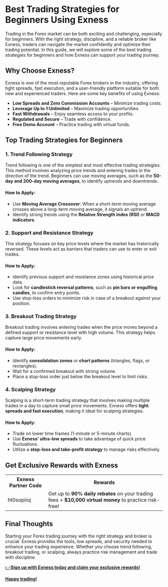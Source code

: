   <h1>Best Trading Strategies for Beginners Using Exness</h1>
        <p>Trading in the Forex market can be both exciting and challenging, especially for beginners. With the right strategy, discipline, and a reliable broker like Exness, traders can navigate the market confidently and optimize their trading potential. In this guide, we will explore some of the best trading strategies for beginners and how Exness can support your trading journey.</p>
<h2>Why Choose Exness?</h2>
        <p>Exness is one of the most reputable Forex brokers in the industry, offering tight spreads, fast execution, and a user-friendly platform suitable for both new and experienced traders. Here are some key benefits of using Exness:</p>
        <ul>
            <li><strong>Low Spreads and Zero Commission Accounts</strong> – Minimize trading costs.</li>
            <li><strong>Leverage Up to 1:Unlimited</strong> – Maximize trading opportunities.</li>
            <li><strong>Fast Withdrawals</strong> – Enjoy seamless access to your profits.</li>
            <li><strong>Regulated and Secure</strong> – Trade with confidence.</li>
            <li><strong>Free Demo Account</strong> – Practice trading with virtual funds.</li>
        </ul>
<h2>Top Trading Strategies for Beginners</h2>

<h3>1. Trend Following Strategy</h3>
        <p>Trend following is one of the simplest and most effective trading strategies. This method involves analyzing price trends and entering trades in the direction of the trend. Beginners can use moving averages, such as the <strong>50-day and 200-day moving averages</strong>, to identify uptrends and downtrends.</p>
 <h4>How to Apply:</h4>
        <ul>
            <li>Use <strong>Moving Average Crossover</strong>: When a short-term moving average crosses above a long-term moving average, it signals an uptrend.</li>
            <li>Identify strong trends using the <strong>Relative Strength Index (RSI)</strong> or <strong>MACD indicators</strong>.</li>
        </ul>

<h3>2. Support and Resistance Strategy</h3>
        <p>This strategy focuses on key price levels where the market has historically reversed. These levels act as barriers that traders can use to enter or exit trades.</p>
 <h4>How to Apply:</h4>
        <ul>
            <li>Identify previous support and resistance zones using historical price data.</li>
            <li>Look for <strong>candlestick reversal patterns</strong>, such as <strong>pin bars or engulfing candles</strong>, to confirm entry points.</li>
            <li>Use stop-loss orders to minimize risk in case of a breakout against your position.</li>
        </ul>
 <h3>3. Breakout Trading Strategy</h3>
        <p>Breakout trading involves entering trades when the price moves beyond a defined support or resistance level with high volume. This strategy helps capture large price movements early.</p>
 <h4>How to Apply:</h4>
        <ul>
            <li>Identify <strong>consolidation zones</strong> or <strong>chart patterns</strong> (triangles, flags, or rectangles).</li>
            <li>Wait for a confirmed breakout with strong volume.</li>
            <li>Place a stop-loss order just below the breakout level to limit risks.</li>
        </ul>
<h3>4. Scalping Strategy</h3>
        <p>Scalping is a short-term trading strategy that involves making multiple trades in a day to capture small price movements. Exness offers <strong>tight spreads and fast execution</strong>, making it ideal for scalping strategies.</p>
<h4>How to Apply:</h4>
        <ul>
            <li>Trade on lower time frames (1-minute or 5-minute charts).</li>
            <li>Use <strong>Exness’ ultra-low spreads</strong> to take advantage of quick price fluctuations.</li>
            <li>Utilize a <strong>stop-loss and take-profit strategy</strong> to manage risks effectively.</li>
        </ul>
<h2>Get Exclusive Rewards with Exness</h2>
        <table>
            <tr>
                <th>Exness Partner Code</th>
                <th>Rewards</th>
            </tr>
            <tr>
                <td>ht0sopiioj</td>
                <td>Get up to <strong>90% daily rebates</strong> on your trading fees + <strong>$10,000 virtual money</strong> to practice risk-free!</td>
            </tr>
        </table>
<h2>Final Thoughts</h2>
        <p>Starting your Forex trading journey with the right strategy and broker is crucial. Exness provides the tools, low spreads, and security needed to enhance your trading experience. Whether you choose trend following, breakout trading, or scalping, always practice risk management and trade with discipline.</p>
<p><a href="https://one.exnesstrack.org/a/ht0sopiioj"target="_blank">👉<strong>Sign up with Exness today and claim your exclusive rewards!</strong></p> 
<p><strong> Happy trading!</strong></p>
</div>
</body>
</html>
